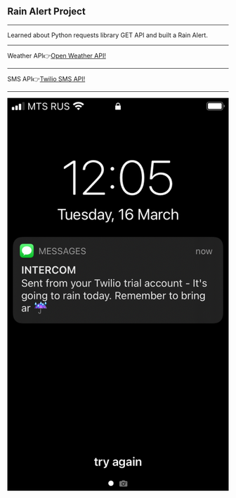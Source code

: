<h2>Rain Alert Project</h2>
<hr>
<p>Learned about Python requests library GET API and built a Rain Alert.</p>
<hr>
<span>Weather API👉<span><a href='https://openweathermap.org/'>Open Weather API!</a> 
<hr>
<span>SMS API👉<span><a href='https://www.twilio.com/try-twilio'>Twilio SMS API!</a> 
<hr>

<img src='rain.png' alt="Rain Alert"/>
